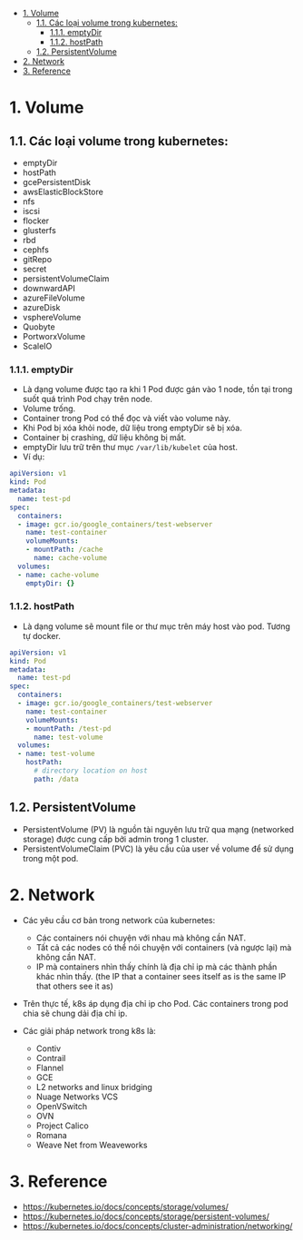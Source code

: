 - [1. Volume](#1-volume)
  - [1.1. Các loại volume trong kubernetes:](#11-các-loại-volume-trong-kubernetes)
    - [1.1.1. emptyDir](#111-emptydir)
    - [1.1.2. hostPath](#112-hostpath)
  - [1.2. PersistentVolume](#12-persistentvolume)
- [2. Network](#2-network)
- [3. Reference](#3-reference)

# 1. Volume

## 1.1. Các loại volume trong kubernetes:
- emptyDir
- hostPath
- gcePersistentDisk
- awsElasticBlockStore
- nfs
- iscsi
- flocker
- glusterfs
- rbd
- cephfs
- gitRepo
- secret
- persistentVolumeClaim
- downwardAPI
- azureFileVolume
- azureDisk
- vsphereVolume
- Quobyte
- PortworxVolume
- ScaleIO

### 1.1.1. emptyDir

- Là dạng volume được tạo ra khi 1 Pod được gán vào 1 node, tồn tại trong suốt quá trình Pod chạy trên node.
- Volume trống.
- Container trong Pod có thể đọc và viết vào volume này.
- Khi Pod bị xóa khỏi node, dữ liệu trong emptyDir sẽ bị xóa.
- Container bị crashing, dữ liệu không bị mất.
- emptyDir lưu trữ trên thư mục `/var/lib/kubelet` của host.
- Ví dụ:
```yaml
apiVersion: v1
kind: Pod
metadata:
  name: test-pd
spec:
  containers:
  - image: gcr.io/google_containers/test-webserver
    name: test-container
    volumeMounts:
    - mountPath: /cache
      name: cache-volume
  volumes:
  - name: cache-volume
    emptyDir: {}
```

### 1.1.2. hostPath

- Là dạng volume sẽ mount file or thư mục trên máy host vào pod. Tương tự docker.

```yaml
apiVersion: v1
kind: Pod
metadata:
  name: test-pd
spec:
  containers:
  - image: gcr.io/google_containers/test-webserver
    name: test-container
    volumeMounts:
    - mountPath: /test-pd
      name: test-volume
  volumes:
  - name: test-volume
    hostPath:
      # directory location on host
      path: /data
```

## 1.2. PersistentVolume
- PersistentVolume (PV) là nguồn tài nguyên lưu trữ qua mạng (networked storage) được cung cấp bởi admin trong 1 cluster.
- PersistentVolumeClaim (PVC) là yêu cầu của user về volume để sử dụng trong một pod.

# 2. Network
- Các yêu cầu cơ bản trong network của kubernetes:
  - Các containers nói chuyện với nhau mà không cần NAT.
  - Tất cả các nodes có thể nói chuyện với containers (và ngược lại) mà không cần NAT.
  - IP mà containers nhìn thấy chính là địa chỉ ip mà các thành phần khác nhìn thấy. (the IP that a container sees itself as is the same IP that others see it as)

- Trên thực tế, k8s áp dụng địa chỉ ip cho Pod. Các containers trong pod chia sẽ chung dải địa chỉ ip.
- Các giải pháp network trong k8s là:
  - Contiv
  - Contrail
  - Flannel
  - GCE
  - L2 networks and linux bridging
  - Nuage Networks VCS
  - OpenVSwitch
  - OVN
  - Project Calico
  - Romana
  - Weave Net from Weaveworks

# 3. Reference
- https://kubernetes.io/docs/concepts/storage/volumes/
- https://kubernetes.io/docs/concepts/storage/persistent-volumes/
- https://kubernetes.io/docs/concepts/cluster-administration/networking/